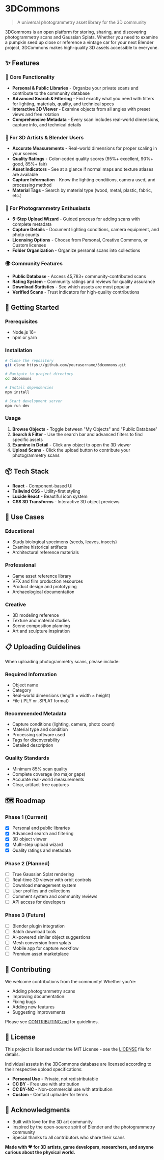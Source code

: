 # 3DCommons

> A universal photogrammetry asset library for the 3D community

3DCommons is an open platform for storing, sharing, and discovering photogrammetry scans and Gaussian Splats. Whether you need to examine a pumpkin seed up close or reference a vintage car for your next Blender project, 3DCommons makes high-quality 3D assets accessible to everyone.

## ✨ Features

### 🎯 Core Functionality
- **Personal & Public Libraries** - Organize your private scans and contribute to the community database
- **Advanced Search & Filtering** - Find exactly what you need with filters for lighting, materials, quality, and technical specs
- **Interactive 3D Viewer** - Examine objects from all angles with preset views and free rotation
- **Comprehensive Metadata** - Every scan includes real-world dimensions, capture info, and technical details

### 🎨 For 3D Artists & Blender Users
- **Accurate Measurements** - Real-world dimensions for proper scaling in your scenes
- **Quality Ratings** - Color-coded quality scores (95%+ excellent, 90%+ good, 85%+ fair)
- **Asset Indicators** - See at a glance if normal maps and texture atlases are available
- **Capture Information** - Know the lighting conditions, camera used, and processing method
- **Material Tags** - Search by material type (wood, metal, plastic, fabric, etc.)

### 📸 For Photogrammetry Enthusiasts
- **5-Step Upload Wizard** - Guided process for adding scans with complete metadata
- **Capture Details** - Document lighting conditions, camera equipment, and photo counts
- **Licensing Options** - Choose from Personal, Creative Commons, or Custom licenses
- **Folder Organization** - Organize personal scans into collections

### 🌍 Community Features
- **Public Database** - Access 45,783+ community-contributed scans
- **Rating System** - Community ratings and reviews for quality assurance
- **Download Statistics** - See which assets are most popular
- **Verified Scans** - Trust indicators for high-quality contributions

## 🚀 Getting Started

### Prerequisites
- Node.js 16+ 
- npm or yarn

### Installation

```bash
# Clone the repository
git clone https://github.com/yourusername/3dcommons.git

# Navigate to project directory
cd 3dcommons

# Install dependencies
npm install

# Start development server
npm run dev
```

### Usage

1. **Browse Objects** - Toggle between "My Objects" and "Public Database"
2. **Search & Filter** - Use the search bar and advanced filters to find specific assets
3. **Examine in Detail** - Click any object to open the 3D viewer
4. **Upload Scans** - Click the upload button to contribute your photogrammetry scans

## 📦 Tech Stack

- **React** - Component-based UI
- **Tailwind CSS** - Utility-first styling
- **Lucide React** - Beautiful icon system
- **CSS 3D Transforms** - Interactive 3D object previews

## 🎯 Use Cases

### Educational
- Study biological specimens (seeds, leaves, insects)
- Examine historical artifacts
- Architectural reference materials

### Professional
- Game asset reference library
- VFX and film production resources
- Product design and prototyping
- Archaeological documentation

### Creative
- 3D modeling reference
- Texture and material studies
- Scene composition planning
- Art and sculpture inspiration

## 📋 Uploading Guidelines

When uploading photogrammetry scans, please include:

### Required Information
- Object name
- Category
- Real-world dimensions (length × width × height)
- File (.PLY or .SPLAT format)

### Recommended Metadata
- Capture conditions (lighting, camera, photo count)
- Material type and condition
- Processing software used
- Tags for discoverability
- Detailed description

### Quality Standards
- Minimum 85% scan quality
- Complete coverage (no major gaps)
- Accurate real-world measurements
- Clear, artifact-free captures

## 🗺️ Roadmap

### Phase 1 (Current)
- [x] Personal and public libraries
- [x] Advanced search and filtering
- [x] 3D object viewer
- [x] Multi-step upload wizard
- [x] Quality ratings and metadata

### Phase 2 (Planned)
- [ ] True Gaussian Splat rendering
- [ ] Real-time 3D viewer with orbit controls
- [ ] Download management system
- [ ] User profiles and collections
- [ ] Comment system and community reviews
- [ ] API access for developers

### Phase 3 (Future)
- [ ] Blender plugin integration
- [ ] Batch download tools
- [ ] AI-powered similar object suggestions
- [ ] Mesh conversion from splats
- [ ] Mobile app for capture workflow
- [ ] Premium asset marketplace

## 🤝 Contributing

We welcome contributions from the community! Whether you're:
- Adding photogrammetry scans
- Improving documentation
- Fixing bugs
- Adding new features
- Suggesting improvements

Please see [CONTRIBUTING.md](CONTRIBUTING.md) for guidelines.

## 📄 License

This project is licensed under the MIT License - see the [LICENSE](LICENSE) file for details.

Individual assets in the 3DCommons database are licensed according to their respective upload specifications:
- **Personal Use** - Private, not redistributable
- **CC BY** - Free use with attribution
- **CC BY-NC** - Non-commercial use with attribution
- **Custom** - Contact uploader for terms

## 🙏 Acknowledgments

- Built with love for the 3D art community
- Inspired by the open-source spirit of Blender and the photogrammetry community
- Special thanks to all contributors who share their scans



**Made with ❤️ for 3D artists, game developers, researchers, and anyone curious about the physical world.**
